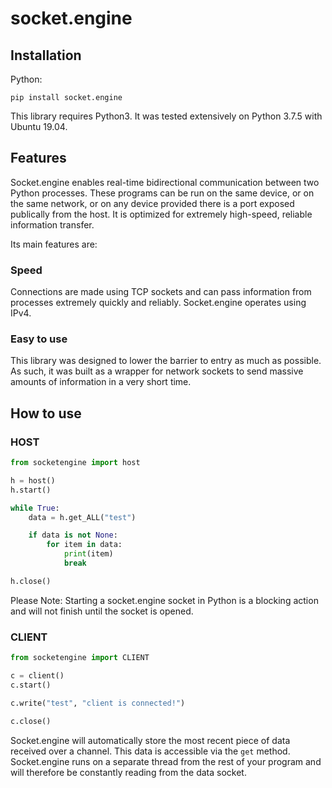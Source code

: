 # socket.engine

## Installation

Python:
```
pip install socket.engine
```

This library requires Python3. It was tested extensively on Python 3.7.5 with Ubuntu 19.04.

## Features
Socket.engine enables real-time bidirectional communication between two Python processes. These programs can be run on the same device, or on the same network, or on any device provided there is a port exposed publically from the host. It is optimized for extremely high-speed, reliable information transfer.

Its main features are:

### Speed
Connections are made using TCP sockets and can pass information from processes extremely quickly and reliably. Socket.engine operates using IPv4.

### Easy to use
This library was designed to lower the barrier to entry as much as possible. As such, it was built as a wrapper for network sockets to send massive amounts of information in a very short time.

## How to use

### HOST
```python
from socketengine import host

h = host()
h.start()

while True:
	data = h.get_ALL("test")

	if data is not None:
		for item in data:
			print(item)
			break

h.close()
```
Please Note: Starting a socket.engine socket in Python is a blocking action and will not finish until the socket is opened.

### CLIENT
```python
from socketengine import CLIENT

c = client()
c.start()

c.write("test", "client is connected!")

c.close()
```

Socket.engine will automatically store the most recent piece of data received over a channel. This data is accessible via the `get` method. Socket.engine runs on a separate thread from the rest of your program and will therefore be constantly reading from the data socket.
